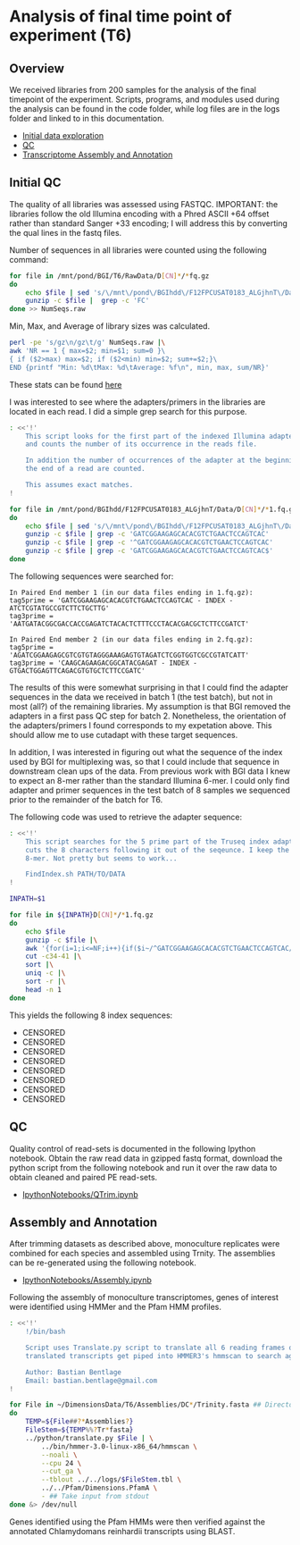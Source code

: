 Analysis of final time point of experiment (T6)
===============================================

Overview
--------

We received libraries from 200 samples for the analysis of the final timepoint
of the experiment. Scripts, programs, and modules used during the analysis can be 
found in the code folder, while log files are in the logs folder and linked to 
in this documentation.

* [Initial data exploration](https://github.com/bastodian/Dimensions/tree/master/T6#initial-qc)
* [QC](https://github.com/bastodian/Dimensions/tree/master/T6#qc)
* [Transcriptome Assembly and Annotation](https://github.com/bastodian/Dimensions/tree/master/T6#assembly-and-annotation)

Initial QC
----------

The quality of all libraries was assessed using FASTQC. IMPORTANT: the libraries follow
the old Illumina encoding with a Phred ASCII +64 offset rather than standard Sanger +33 
encoding; I will address this by converting the qual lines in the fastq files.

Number of sequences in all libraries were counted using the following command:

```bash
for file in /mnt/pond/BGI/T6/RawData/D[CN]*/*fq.gz
do 
    echo $file | sed 's/\/mnt\/pond\/BGIhdd\/F12FPCUSAT0183_ALGjhnT\/Data\///g'
    gunzip -c $file |  grep -c 'FC'
done >> NumSeqs.raw 
```

Min, Max, and Average of library sizes was calculated. 

```bash
perl -pe 's/gz\n/gz\t/g' NumSeqs.raw |\
awk 'NR == 1 { max=$2; min=$1; sum=0 }\
{ if ($2>max) max=$2; if ($2<min) min=$2; sum+=$2;}\
END {printf "Min: %d\tMax: %d\tAverage: %f\n", min, max, sum/NR}'
```
These stats can be found [here](https://github.com/bastodian/Dimensions/blob/master/T6/logs/NumSeqs.txt)



I was interested to see where the adapters/primers in the libraries are located
in each read. I did a simple grep search for this purpose.

```bash
: <<'!'
    This script looks for the first part of the indexed Illumina adapter and
    and counts the number of its occurrence in the reads file.

    In addition the number of occurrences of the adapter at the beginning or
    the end of a read are counted.

    This assumes exact matches.
!

for file in /mnt/pond/BGIhdd/F12FPCUSAT0183_ALGjhnT/Data/D[CN]*/*1.fq.gz
do 
    echo $file | sed 's/\/mnt\/pond\/BGIhdd\/F12FPCUSAT0183_ALGjhnT\/Data\///g'
    gunzip -c $file | grep -c 'GATCGGAAGAGCACACGTCTGAACTCCAGTCAC'
    gunzip -c $file | grep -c '^GATCGGAAGAGCACACGTCTGAACTCCAGTCAC'
    gunzip -c $file | grep -c 'GATCGGAAGAGCACACGTCTGAACTCCAGTCAC$'
done
```

The following sequences were searched for:
    
    In Paired End member 1 (in our data files ending in 1.fq.gz):
    tag5prime = 'GATCGGAAGAGCACACGTCTGAACTCCAGTCAC - INDEX - ATCTCGTATGCCGTCTTCTGCTTG'  
    tag3prime = 'AATGATACGGCGACCACCGAGATCTACACTCTTTCCCTACACGACGCTCTTCCGATCT'

    In Paired End member 2 (in our data files ending in 2.fq.gz):
    tag5prime = 'AGATCGGAAGAGCGTCGTGTAGGGAAAGAGTGTAGATCTCGGTGGTCGCCGTATCATT'  
    tag3prime = 'CAAGCAGAAGACGGCATACGAGAT - INDEX - GTGACTGGAGTTCAGACGTGTGCTCTTCCGATC'

The results of this were somewhat surprising in that I could find the adapter sequences in
the data we received in batch 1 (the test batch), but not in most (all?) of the remaining
libraries. My assumption is that BGI removed the adapters in a first pass QC step for
batch 2. Nonetheless, the orientation of the adapters/primers I found corresponds to my
expetation above. This should allow me to use cutadapt with these target sequences.

In addition, I was interested in figuring out what the sequence of the index used by
BGI for multiplexing was, so that I could include that sequence in downstream clean ups
of the data. From previous work with BGI data I knew to expect an 8-mer rather than the 
standard Illumina 6-mer. I could only find adapter and primer sequences in the test batch 
of 8 samples we sequenced prior to the remainder of the batch for T6.

The following code was used to retrieve the adapter sequence:

```bash
: <<'!'
    This script searches for the 5 prime part of the Truseq index adapter and then 
    cuts the 8 characters following it out of the seqeunce. I keep the most abundant
    8-mer. Not pretty but seems to work...

    FindIndex.sh PATH/TO/DATA
!

INPATH=$1

for file in ${INPATH}D[CN]*/*1.fq.gz
do
    echo $file
    gunzip -c $file |\
    awk '{for(i=1;i<=NF;i++){if($i~/^GATCGGAAGAGCACACGTCTGAACTCCAGTCAC/){print $i}}}' |\
    cut -c34-41 |\
    sort |\
    uniq -c |\
    sort -r |\
    head -n 1
done
```

This yields the following 8 index sequences:

* CENSORED
* CENSORED
* CENSORED
* CENSORED
* CENSORED
* CENSORED
* CENSORED
* CENSORED

QC
--

Quality control of read-sets is documented in the following Ipython notebook. Obtain the raw read data in gzipped fastq format, download the python script
from the following notebook and run it over the raw data to obtain cleaned and paired PE read-sets.

* [IpythonNotebooks/QTrim.ipynb](http://nbviewer.ipython.org/urls/raw.github.com/bastodian/Dimensions/master/T6/IpythonNotebooks/QTrim.ipynb)

Assembly and Annotation
-----------------------

After trimming datasets as described above, monoculture replicates were combined for each species and assembled using Trnity. The assemblies can be re-generated
using the following notebook.

* [IpythonNotebooks/Assembly.ipynb](http://nbviewer.ipython.org/urls/raw.github.com/bastodian/Dimensions/master/T6/IpythonNotebooks/Assembly.ipynb)

Following the assembly of monoculture transcriptomes, genes of interest were identified using HMMer and the Pfam HMM profiles.

```bash
: <<'!'
    !/bin/bash

    Script uses Translate.py script to translate all 6 reading frames of reference transcriptomes;
    translated transcripts get piped into HMMER3's hmmscan to search against selected Pfam HMMs.

    Author: Bastian Bentlage
    Email: bastian.bentlage@gmail.com
!

for File in ~/DimensionsData/T6/Assemblies/DC*/Trinity.fasta ## Directory to Assemblies hardcoded
do
    TEMP=${File##?*Assemblies?}
    FileStem=${TEMP%%?Tr*fasta}
    ../python/translate.py $File | \
        ../bin/hmmer-3.0-linux-x86_64/hmmscan \
        --noali \
        --cpu 24 \
        --cut_ga \
        --tblout ../../logs/$FileStem.tbl \
        ../../Pfam/Dimensions.PfamA \
        - ## Take input from stdout
done &> /dev/null

```

Genes identified using the Pfam HMMs were then verified against the annotated Chlamydomans reinhardii transcripts using BLAST.
